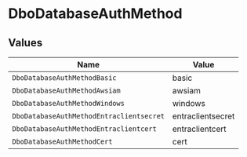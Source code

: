 # DboDatabaseAuthMethod


## Values

| Name                                     | Value                                    |
| ---------------------------------------- | ---------------------------------------- |
| `DboDatabaseAuthMethodBasic`             | basic                                    |
| `DboDatabaseAuthMethodAwsiam`            | awsiam                                   |
| `DboDatabaseAuthMethodWindows`           | windows                                  |
| `DboDatabaseAuthMethodEntraclientsecret` | entraclientsecret                        |
| `DboDatabaseAuthMethodEntraclientcert`   | entraclientcert                          |
| `DboDatabaseAuthMethodCert`              | cert                                     |